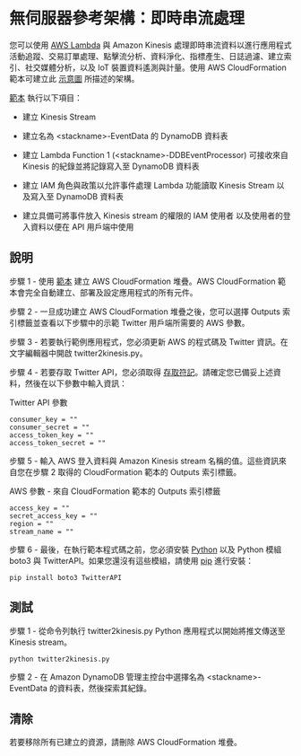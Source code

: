 
# 無伺服器參考架構：即時串流處理

您可以使用 [AWS Lambda](http://aws.amazon.com/lambda/) 與 Amazon Kinesis 處理即時串流資料以進行應用程式活動追蹤、交易訂單處理、點擊流分析、資料淨化、指標產生、日誌過濾、建立索引、社交媒體分析，以及 IoT 裝置資料遙測與計量。使用 AWS CloudFormation 範本可建立此 [示意圖](https://s3.amazonaws.com/awslambda-reference-architectures/stream-processing/lambda-refarch-streamprocessing.pdf) 所描述的架構。

[範本](https://s3.amazonaws.com/awslambda-reference-architectures/stream-processing/lambda_stream_processing.template)
執行以下項目：

-   建立 Kinesis Stream

-   建立名為 &lt;stackname&gt;-EventData 的 DynamoDB 資料表

-   建立 Lambda Function 1 (&lt;stackname&gt;-DDBEventProcessor)
    可接收來自 Kinesis 的紀錄並將記錄寫入至
    DynamoDB 資料表

-   建立 IAM 角色與政策以允許事件處理 Lambda
    功能讀取 Kinesis Stream 以及寫入至 DynamoDB 資料表

-   建立具備可將事件放入 Kinesis stream 的權限的 IAM 使用者
    以及使用者的登入資料以便在 API 用戶端中使用

## 說明

步驟 1 - 使用 [
範本](https://s3.amazonaws.com/awslambda-reference-architectures/stream-processing/lambda-refarch-stream-processing.template) 建立 AWS CloudFormation 堆疊。AWS CloudFormation 範本會完全自動建立、部署及設定應用程式的所有元件。

步驟 2 - 一旦成功建立 AWS CloudFormation 堆疊之後，您可以選擇 Outputs 索引標籤並查看以下步驟中的示範 Twitter 用戶端所需要的 AWS 參數。

步驟 3 - 若要執行範例應用程式，您必須更新 AWS 的程式碼及 Twitter 資訊。在文字編輯器中開啟 twitter2kinesis.py。

步驟 4 - 若要存取 Twitter API，您必須取得 [存取符記](https://dev.twitter.com/oauth/overview/application-owner-access-tokens)。請確定您已備妥上述資料，然後在以下參數中輸入資訊：

Twitter API 參數
```
consumer_key = ""
consumer_secret = ""
access_token_key = ""
access_token_secret = ""
```

步驟 5 - 輸入 AWS 登入資料與 Amazon Kinesis stream 名稱的值。這些資訊來自您在步驟 2 取得的 CloudFormation 範本的 Outputs 索引標籤。

AWS 參數 - 來自 CloudFormation 範本的 Outputs 索引標籤
```
access_key = ""
secret_access_key = ""
region = ""
stream_name = ""
```

步驟 6 - 最後，在執行範本程式碼之前，您必須安裝 [Python](https://www.python.org/) 以及 Python 模組 boto3 與 TwitterAPI。如果您還沒有這些模組，請使用 [pip](http://pip.readthedocs.org/en/stable/installing/) 進行安裝：

```
pip install boto3 TwitterAPI
```

## 測試

步驟 1 - 從命令列執行 twitter2kinesis.py Python 應用程式以開始將推文傳送至 Kinesis stream。

```
python twitter2kinesis.py
```

步驟 2 - 在 Amazon DynamoDB 管理主控台中選擇名為 &lt;stackname&gt;-EventData 的資料表，然後探索其紀錄。

## 清除

若要移除所有已建立的資源，請刪除 AWS CloudFormation 堆疊。
